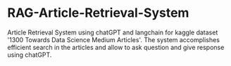 # RAG-Article-Retrieval-System
Article Retrieval System using chatGPT and langchain for kaggle dataset '1300 Towards Data Science Medium Articles'.  The system accomplishes efficient search in the  articles and allow to ask question and give response using chatGPT. 
